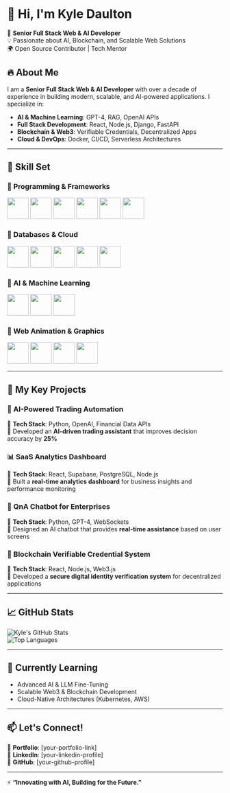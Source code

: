 # 👋 Hi, I'm Kyle Daulton  

🚀 **Senior Full Stack Web & AI Developer**  
💡 Passionate about AI, Blockchain, and Scalable Web Solutions  
🌍 Open Source Contributor | Tech Mentor  

## 🔥 About Me  

I am a **Senior Full Stack Web & AI Developer** with over a decade of experience in building modern, scalable, and AI-powered applications. I specialize in:  

- **AI & Machine Learning**: GPT-4, RAG, OpenAI APIs  
- **Full Stack Development**: React, Node.js, Django, FastAPI  
- **Blockchain & Web3**: Verifiable Credentials, Decentralized Apps  
- **Cloud & DevOps**: Docker, CI/CD, Serverless Architectures  

---

## 🎯 **Skill Set**  

### **🚀 Programming & Frameworks**  
<img src="https://cdn.jsdelivr.net/gh/devicons/devicon/icons/javascript/javascript-original.svg" width="50" height="50"/>  
<img src="https://cdn.jsdelivr.net/gh/devicons/devicon/icons/typescript/typescript-original.svg" width="50" height="50"/>  
<img src="https://cdn.jsdelivr.net/gh/devicons/devicon/icons/python/python-original.svg" width="50" height="50"/>  
<img src="https://cdn.jsdelivr.net/gh/devicons/devicon/icons/django/django-plain.svg" width="50" height="50"/>  
<img src="https://cdn.jsdelivr.net/gh/devicons/devicon/icons/react/react-original.svg" width="50" height="50"/>  
<img src="https://cdn.jsdelivr.net/gh/devicons/devicon/icons/nodejs/nodejs-original.svg" width="50" height="50"/>  

### **💾 Databases & Cloud**  
<img src="https://cdn.jsdelivr.net/gh/devicons/devicon/icons/postgresql/postgresql-original.svg" width="50" height="50"/>  
<img src="https://cdn.jsdelivr.net/gh/devicons/devicon/icons/mongodb/mongodb-original.svg" width="50" height="50"/>  
<img src="https://upload.wikimedia.org/wikipedia/commons/3/39/Supabase-Logo.png" width="50" height="50"/>  
<img src="https://cdn.jsdelivr.net/gh/devicons/devicon/icons/amazonwebservices/amazonwebservices-original.svg" width="50" height="50"/>  
<img src="https://cdn.jsdelivr.net/gh/devicons/devicon/icons/docker/docker-original.svg" width="50" height="50"/>  

### **🧠 AI & Machine Learning**  
<img src="https://media.giphy.com/media/UQJlZ2wrd2QIaIZl9N/giphy.gif" width="50" height="50"/>  
<img src="https://media.giphy.com/media/LMt9638dO8dftAjtco/giphy.gif" width="50" height="50"/>  
<img src="https://media.giphy.com/media/VbnUQpnihPSIgIXuZv/giphy.gif" width="50" height="50"/>  

### **🎨 Web Animation & Graphics**  
<img src="https://cdn.jsdelivr.net/gh/devicons/devicon/icons/threejs/threejs-original.svg" width="50" height="50"/>  
<img src="https://media.giphy.com/media/3oriO0OEd9QIDdllqo/giphy.gif" width="50" height="50"/>  
<img src="https://media.giphy.com/media/kUTME7ABmhYg5J3psM/giphy.gif" width="50" height="50"/>  
<img src="https://media.giphy.com/media/Sv8fUzHE3nC6hZ2Xwz/giphy.gif" width="50" height="50"/>  

---

## 📌 **My Key Projects**  

### 🚀 AI-Powered Trading Automation  
🔹 **Tech Stack**: Python, OpenAI, Financial Data APIs  
🔹 Developed an **AI-driven trading assistant** that improves decision accuracy by **25%**  

### 📊 SaaS Analytics Dashboard  
🔹 **Tech Stack**: React, Supabase, PostgreSQL, Node.js  
🔹 Built a **real-time analytics dashboard** for business insights and performance monitoring  

### 🤖 QnA Chatbot for Enterprises  
🔹 **Tech Stack**: Python, GPT-4, WebSockets  
🔹 Designed an AI chatbot that provides **real-time assistance** based on user screens  

### 🔐 Blockchain Verifiable Credential System  
🔹 **Tech Stack**: React, Node.js, Web3.js  
🔹 Developed a **secure digital identity verification system** for decentralized applications  

---

## 📈 **GitHub Stats**  

![Kyle's GitHub Stats](https://github-readme-stats.vercel.app/api?username=your-github-username&show_icons=true&theme=radical)  
![Top Languages](https://github-readme-stats.vercel.app/api/top-langs/?username=your-github-username&layout=compact&theme=radical)  

---

## 🌱 **Currently Learning**  
- Advanced AI & LLM Fine-Tuning  
- Scalable Web3 & Blockchain Development  
- Cloud-Native Architectures (Kubernetes, AWS)  

---

## 📫 **Let's Connect!**  
🔗 **Portfolio**: [your-portfolio-link]  
🔗 **LinkedIn**: [your-linkedin-profile]  
🔗 **GitHub**: [your-github-profile]  

---

⚡ **“Innovating with AI, Building for the Future.”**  
